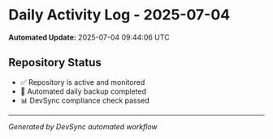 # Daily Activity Log - 2025-07-04

**Automated Update:** 2025-07-04 09:44:06 UTC

## Repository Status
- ✅ Repository is active and monitored
- 🔄 Automated daily backup completed
- 📊 DevSync compliance check passed

---
*Generated by DevSync automated workflow*
